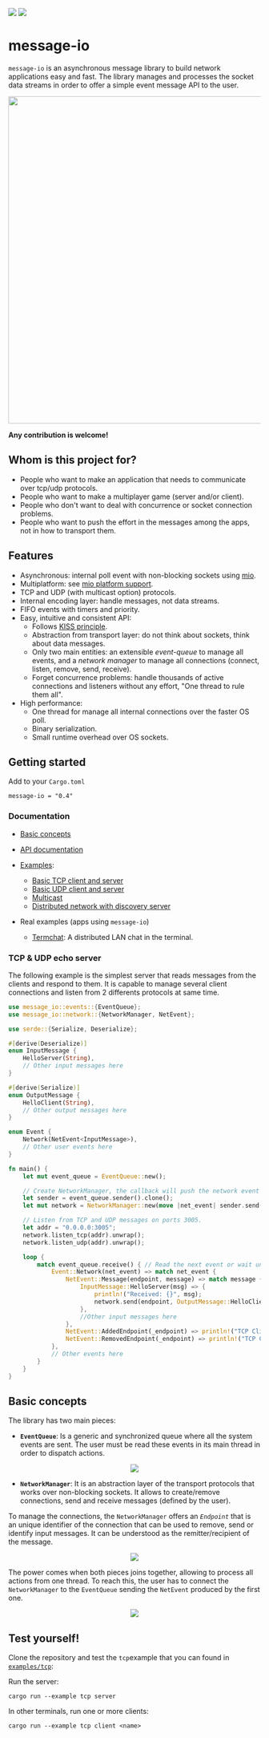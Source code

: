 [![](https://img.shields.io/crates/v/message-io)](https://crates.io/crates/message-io)
[![](https://img.shields.io/crates/l/message-io)](https://www.apache.org/licenses/LICENSE-2.0.txt)

# message-io
`message-io` is an asynchronous message library to build network applications easy and fast. The library manages and processes the socket data streams in order to offer a simple event message API to the user.

<p align="center">
  <img src="https://docs.google.com/drawings/d/e/2PACX-1vSPmycMsWoQq60MPEODcakFQVPkDwVy98AnduTswFNPGBB5dpbIsSCHHBhS2iEuSUtbVaYQb7zgfgjO/pub?w=653&h=305" width="653"/>
</p>

**Any contribution is welcome!**

## Whom is this project for?
- People who want to make an application that needs to communicate over tcp/udp protocols.
- People who want to make a multiplayer game (server and/or client).
- People who don't want to deal with concurrence or socket connection problems.
- People who want to push the effort in the messages among the apps, not in how to transport them.

## Features
- Asynchronous: internal poll event with non-blocking sockets using [mio](https://github.com/tokio-rs/mio).
- Multiplatform: see [mio platform support](https://github.com/tokio-rs/mio#platforms).
- TCP and UDP (with multicast option) protocols.
- Internal encoding layer: handle messages, not data streams.
- FIFO events with timers and priority.
- Easy, intuitive and consistent API:
  - Follows [KISS principle](https://en.wikipedia.org/wiki/KISS_principle).
  - Abstraction from transport layer: do not think about sockets, think about data messages.
  - Only two main entities: an extensible *event-queue* to manage all events,
    and a *network manager* to manage all connections (connect, listen, remove, send, receive).
  - Forget concurrence problems: handle thousands of active connections and listeners without any effort,
    "One thread to rule them all".
- High performance:
    - One thread for manage all internal connections over the faster OS poll.
    - Binary serialization.
    - Small runtime overhead over OS sockets.

## Getting started
Add to your `Cargo.toml`
```
message-io = "0.4"
```

### Documentation
- [Basic concepts](#basic-concepts)
- [API documentation](https://docs.rs/message-io/)
- [Examples](examples):

  - [Basic TCP client and server](examples/tcp)
  - [Basic UDP client and server](examples/udp)
  - [Multicast](examples/multicast)
  - [Distributed network with discovery server](examples/distributed)

- Real examples (apps using `message-io`)
  - [Termchat](https://github.com/lemunozm/termchat): A distributed LAN chat in the terminal.

### TCP & UDP echo server
The following example is the simplest server that reads messages from the clients and respond to them.
It is capable to manage several client connections and listen from 2 differents protocols at same time.

```rust
use message_io::events::{EventQueue};
use message_io::network::{NetworkManager, NetEvent};

use serde::{Serialize, Deserialize};

#[derive(Deserialize)]
enum InputMessage {
    HelloServer(String),
    // Other input messages here
}

#[derive(Serialize)]
enum OutputMessage {
    HelloClient(String),
    // Other output messages here
}

enum Event {
    Network(NetEvent<InputMessage>),
    // Other user events here
}

fn main() {
    let mut event_queue = EventQueue::new();

    // Create NetworkManager, the callback will push the network event into the event queue
    let sender = event_queue.sender().clone();
    let mut network = NetworkManager::new(move |net_event| sender.send(Event::Network(net_event)));

    // Listen from TCP and UDP messages on ports 3005.
    let addr = "0.0.0.0:3005";
    network.listen_tcp(addr).unwrap();
    network.listen_udp(addr).unwrap();

    loop {
        match event_queue.receive() { // Read the next event or wait until have it.
            Event::Network(net_event) => match net_event {
                NetEvent::Message(endpoint, message) => match message {
                    InputMessage::HelloServer(msg) => {
                        println!("Received: {}", msg);
                        network.send(endpoint, OutputMessage::HelloClient(msg)).unwrap();
                    },
                    //Other input messages here
                },
                NetEvent::AddedEndpoint(_endpoint) => println!("TCP Client connected"),
                NetEvent::RemovedEndpoint(_endpoint) => println!("TCP Client disconnected"),
            },
            // Other events here
        }
    }
}
```

## Basic concepts
The library has two main pieces:

- **`EventQueue`**:
Is a generic and synchronized queue where all the system events are sent.
The user must be read these events in its main thread in order to dispatch actions.

<p align="center">
  <img src="https://docs.google.com/drawings/d/e/2PACX-1vQr06OL40IWagXWHoyytUIlR1SHoahYE0Pkj6r0HmokaUMW4ojC5MV2OViFO9m-2jDqrDokPJ62oSzg/pub?w=837&h=313"/>
</p>

- **`NetworkManager`**:
It is an abstraction layer of the transport protocols that works over non-blocking sockets.
It allows to create/remove connections, send and receive messages (defined by the user).

To manage the connections, the `NetworkManager` offers an *`Endpoint`*
that is an unique identifier of the connection that can be used
to remove, send or identify input messages.
It can be understood as the remitter/recipient of the message.

<p align="center">
  <img src="https://docs.google.com/drawings/d/e/2PACX-1vS3y1BKwPHjoFqtHm2pqfmvxr0JRQIzeRJim9s2UOrOIS74cGwlyqxnH4_DHVXTverziCjPzl6FtQMe/pub?w=586&h=273"/>
</p>

The power comes when both pieces joins together, allowing to process all actions from one thread.
To reach this, the user has to connect the `NetworkManager` to the `EventQueue` sending the `NetEvent` produced by the first one.

<p align="center">
  <img src="https://docs.google.com/drawings/d/e/2PACX-1vT6IuBVr4mLbdNfs2yZayqqUJ04PsuqG27Ce3Vdr0ZG8ItX3slISoKVxyndybaYPIS5oFZ6N4TljrKQ/pub?w=701&h=383"/>
</p>

## Test yourself!
Clone the repository and test the `tcp`example that you can found in [`examples/tcp`](examples/tcp):

Run the server:
```
cargo run --example tcp server
```
In other terminals, run one or more clients:
```
cargo run --example tcp client <name>
```


